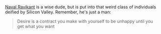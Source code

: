 [Naval Ravikant](https://medium.tladner.com/desire-self-content-c6cdef97f14a14bf4ce6b67a1a4417a14596) is a wise dude, but is put into that weird class of individuals deified by Silicon Valley. Remember, he's just a man:

>Desire is a contract you make with yourself to be unhappy until you get what you want